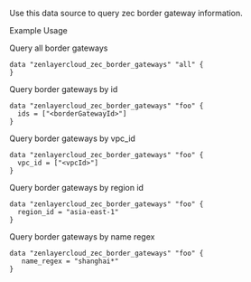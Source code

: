 Use this data source to query zec border gateway information.

Example Usage

Query all border gateways

```hcl
data "zenlayercloud_zec_border_gateways" "all" {
}
```

Query border gateways by id

```hcl
data "zenlayercloud_zec_border_gateways" "foo" {
  ids = ["<borderGatewayId>"]
}
```

Query border gateways by vpc_id

```hcl
data "zenlayercloud_zec_border_gateways" "foo" {
  vpc_id = ["<vpcId>"]
}
```

Query border gateways by region id

```hcl
data "zenlayercloud_zec_border_gateways" "foo" {
  region_id = "asia-east-1"
}
```

Query border gateways by name regex

```hcl
data "zenlayercloud_zec_border_gateways" "foo" {
   name_regex = "shanghai*"
}
```
